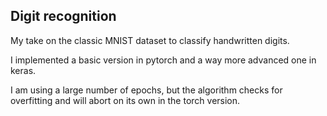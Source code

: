 ## Digit recognition

My take on the classic MNIST dataset to classify handwritten digits.

I implemented a basic version in pytorch and a way more advanced one in keras.

I am using a large number of epochs, but the algorithm checks for overfitting and will abort on its own in the torch version.
